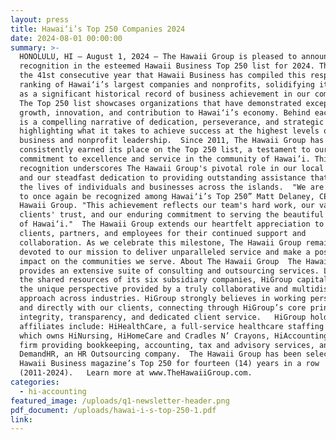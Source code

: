 ```yaml
---
layout: press
title: Hawai‘i’s Top 250 Companies 2024
date: 2024-08-01 00:00:00
summary: >-
  HONOLULU, HI — August 1, 2024 — The Hawaii Group is pleased to announce its
  recognition in the esteemed Hawaii Business Top 250 list for 2024. This marks
  the 41st consecutive year that Hawaii Business has compiled this respected
  ranking of Hawai‘i’s largest companies and nonprofits, solidifying its place
  as a significant historical record of business achievement in our community. 
  The Top 250 list showcases organizations that have demonstrated exceptional
  growth, innovation, and contribution to Hawai‘i’s economy. Behind each ranking
  is a compelling narrative of dedication, perseverance, and strategic vision,
  highlighting what it takes to achieve success at the highest levels of
  business and nonprofit leadership.  Since 2011, The Hawaii Group has
  consistently earned its place on the Top 250 list, a testament to our ongoing
  commitment to excellence and service in the community of Hawai’i. This
  recognition underscores The Hawaii Group's pivotal role in our local economy
  and our steadfast dedication to providing outstanding assistance that enriches
  the lives of individuals and businesses across the islands.  "We are thrilled
  to once again be recognized among Hawai‘i’s Top 250” Matt Delaney, CEO of The
  Hawaii Group. "This achievement reflects our team's hard work, our valued
  clients' trust, and our enduring commitment to serving the beautiful community
  of Hawai‘i."  The Hawaii Group extends our heartfelt appreciation to our
  clients, partners, and employees for their continued support and
  collaboration. As we celebrate this milestone, The Hawaii Group remains
  devoted to our mission to deliver unparalleled service and make a positive
  impact on the communities we serve. About The Hawaii Group  The Hawaii Group
  provides an extensive suite of consulting and outsourcing services. Leveraging
  the shared resources of its six subsidiary companies, HiGroup capitalizes on
  the unique perspective provided by a truly collaborative and multidisciplinary
  approach across industries. HiGroup strongly believes in working personally
  and directly with our clients, connecting through HiGroup’s core principles of
  integrity, transparency, and dedicated client service.   HiGroup holdings and
  affiliates include: HiHealthCare, a full-service healthcare staffing resource
  which owns HiNursing, HiHomeCare and Cradles N’ Crayons, HiAccounting, a CPA
  firm providing bookkeeping, accounting, tax and advisory services, and
  DemandHR, an HR Outsourcing company.  The Hawaii Group has been selected for
  Hawaii Business magazine’s Top 250 for fourteen (14) years in a row
  (2011-2024).   Learn more at www.TheHawaiiGroup.com.
categories:
  - hi-accounting
featured_image: /uploads/q1-newsletter-header.png
pdf_document: /uploads/hawai-i-s-top-250-1.pdf
link:
---
```

